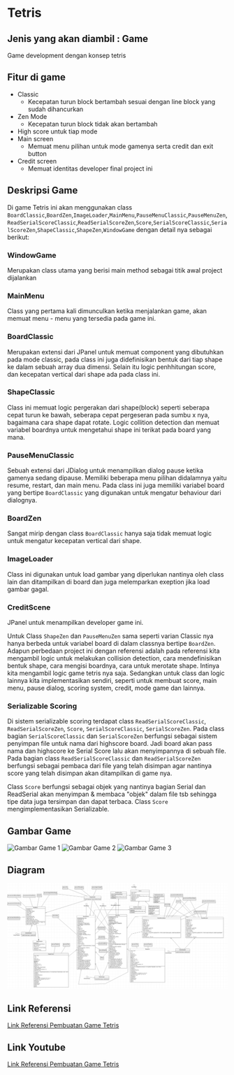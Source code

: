 # Tetris

## Jenis yang akan diambil : Game
Game development dengan konsep tetris

## Fitur di game
- Classic
  - Kecepatan turun block bertambah sesuai dengan line block yang sudah dihancurkan
- Zen Mode
  - Kecepatan turun block tidak akan bertambah
- High score untuk tiap mode
- Main screen
  - Memuat menu pilihan untuk mode gamenya serta credit dan exit button
- Credit screen
  - Memuat identitas developer final project ini

## Deskripsi Game
Di game Tetris ini akan menggunakan class `BoardClassic`,`BoardZen`,`ImageLoader`,`MainMenu`,`PauseMenuClassic`,`PauseMenuZen`,`ReadSerialScoreClassic`,`ReadSerialScoreZen`,`Score`,`SerialScoreClassic`,`SerialScoreZen`,`ShapeClassic`,`ShapeZen`,`WindowGame` dengan detail nya sebagai berikut:

### WindowGame
Merupakan class utama yang berisi main method sebagai titik awal project dijalankan
### MainMenu 
Class yang pertama kali dimunculkan ketika menjalankan game, akan memuat menu - menu yang tersedia pada game ini.
### BoardClassic
Merupakan extensi dari JPanel untuk memuat component yang dibutuhkan pada mode classic, pada class ini juga didefinisikan bentuk dari tiap shape ke dalam sebuah array dua dimensi. Selain itu logic penhhitungan score, dan kecepatan vertical dari shape ada pada class ini.
### ShapeClassic
Class ini memuat logic pergerakan dari shape(block) seperti seberapa cepat turun ke bawah, seberapa cepat pergeseran pada sumbu x nya, bagaimana cara shape dapat rotate. Logic collition detection dan memuat variabel boardnya untuk mengetahui shape ini terikat pada board yang mana.
### PauseMenuClassic
Sebuah extensi dari JDialog untuk menampilkan dialog pause ketika gamenya sedang dipause. Memiliki beberapa menu pilihan didalamnya yaitu resume, restart, dan main menu. Pada class ini juga memiliki variabel board yang bertipe `BoardClassic` yang digunakan untuk mengatur behaviour dari dialognya.
### BoardZen
Sangat mirip dengan class `BoardClassic` hanya saja tidak memuat logic untuk mengatur kecepatan vertical dari shape.
### ImageLoader
Class ini digunakan untuk load gambar yang diperlukan nantinya oleh class lain dan ditampilkan di board dan juga melemparkan exeption jika load gambar gagal.
### CreditScene
JPanel untuk menampilkan developer game ini.


Untuk Class `ShapeZen` dan `PauseMenuZen` sama seperti varian Classic nya hanya berbeda untuk variabel board di dalam classnya bertipe `BoardZen`. Adapun perbedaan project ini dengan referensi adalah pada referensi kita mengambil logic untuk melakukan collision detection, cara mendefinisikan bentuk shape, cara mengisi boardnya, cara untuk merotate shape. Intinya kita mengambil logic game tetris nya saja. Sedangkan untuk class dan logic lainnya kita implementasikan sendiri, seperti untuk membuat score, main menu, pause dialog, scoring system, credit, mode game dan lainnya.

### Serializable Scoring
Di sistem serializable scoring terdapat class `ReadSerialScoreClassic`, `ReadSerialScoreZen`, `Score`, `SerialScoreClassic`, `SerialScoreZen`. Pada class bagian `SerialScoreClassic` dan `SerialScoreZen` berfungsi sebagai sistem penyimpan file untuk nama dari highscore board. Jadi board akan pass nama dan highscore ke Serial Score lalu akan menyimpannya di sebuah file. Pada bagian class `ReadSerialScoreClassic` dan `ReadSerialScoreZen` berfungsi sebagai pembaca dari file yang telah disimpan agar nantinya score yang telah disimpan akan ditampilkan di game nya. 

Class `Score` berfungsi sebagai objek yang nantinya bagian Serial dan ReadSerial akan menyimpan & membaca "objek" dalam file tsb sehingga tipe data juga tersimpan dan dapat terbaca. Class `Score` mengimplementasikan Serializable.

## Gambar Game
![Gambar Game 1](GambarGame(1).png)
![Gambar Game 2](GambarGame(2).png)
![Gambar Game 3](GambarGame(3).png)
## Diagram
![Gambar Diagram](DiagramFP.png)
## Link Referensi
[Link Referensi Pembuatan Game Tetris](https://www.youtube.com/watch?v=_U0Io6Utf98&list=PLOgQJY7VjpBRpszgw5PfuJlOUQgIVMz5c)
## Link Youtube
[Link Referensi Pembuatan Game Tetris](https://youtu.be/XnjQAsRNEiE)
